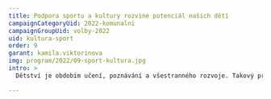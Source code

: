 ```yaml
---
title: Podpora sportu a kultury rozvine potenciál našich dětí
campaignCategoryUid: 2022-komunalni
campaignGroupUid: volby-2022
uid: kultura-sport
order: 9
garant: kamila.viktorinova
img: program/2022/09-sport-kultura.jpg
intro: >
  Dětství je obdobím učení, poznávání a všestranného rozvoje. Takový proces potřebuje adekvátní podpůrné prostředí, které dětem otevře pestrou nabídku jak ve sportu, tak v oblasti kultury. Každé dítě potřebuje prostor pro rozvoj svých specifických zájmů a dovedností. Aktivně budeme řešit kvalitu nabízených programů a jejich finanční dostupnost pro rodiny s dětmi. Podpoříme inovace a šíři technického vybavení, nutného k činnosti zájmových subjektů. Naším dlouhodobým cílem je široká, kvalitní a dostupná nabídka volnočasových aktivit na devítce.

---
```


